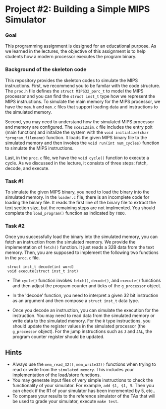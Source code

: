  # Project #2: Building a Simple MIPS Simulator

 ### Goal
 This programming assignment is designed for an educational purpose. As we learned in the lectures, the objective
 of this assignment is to help students how a modern processor executes the program binary.

 ### Background of the skeleton code

 This repository provides the skeleton codes to simulate the MIPS instructions. First, we recommend you to be familar with the code structure.
 The `proc.h` file defines the `struct MIPS32_porc_t` to model the MIPS processor and you can find the `struct inst_t` type how we represent the
 MIPS instructions. To simulate the main memory for the MIPS processor, we have the `mem.h` and `mem.c` files that support loading data and
 instructions to the simulated memory.

 Second, you may need to understand how the simulated MIPS processor and memory are configured. The `sce212sim.c` file includes the entry
 poit (main function) and initalize the system with the `void initialize(char *program_filename)` function. It loads the given  MIPS binary file
 to the simulated memory and then invokes the `void run(int num_cycles)` function to simulate the MIPS instructions.

 Last, in the `proc.c` file, we have the `void cycle()` function to execute a cycle. As we discussed in the lecture, it consists of three
 steps: fetch, decode, and execute.

 ### Task #1
 To simulate the given MIPS binary, you need to load the binary into the simulated memory. In the `loader.c` file, there is an incomplete code 
 for loading the binary file. It reads the first line of the binary file to extract the text section size, but the remaining steps are not implmented.
 You should complete the `load_program()` function as indicated by `TODO`. 
  
 
 ### Task #2
 Once you successfully load the binary into the simulated memory, you can fetch an instruction from the simulated memory. We provide the implementation of `fetch()` function. It just reads a 32B data from the text memory. Then, you are supposed to implement the following two functions in the `proc.c` file.

     struct inst_t decode(int word)
     void execute(struct inst_t inst)
     
 * The `cycle()` function invokes `fetch()`, `decode()`, and `execute()` functions and then adjust the program counter and ticks of the
 `g_processor` object.
 
 * In the 'decode' function, you need to interpret a given 32 bit instruction as an argument and then compose a `struct inst_t` data type.

 * Once you decode an instruction, you can simulate the execution for the instruction. You may need to read data from the simulated memory
 or write data to the simulated memory. For the `R` type instructions, you should update the register values in the simulated processor
 (the `g_processor` object). For the jump instructions such as `J` and `JAL`, the program counter register should be updated.

 ## Hints

 * Always use the `mem_read_32()`, `mem_write32()` functions when trying to read or write from the `simulated memory`.
 This includes your implementation of the load/store functions.
 * You may generate input files of very simple instructions to check the functionality of your simulator. For example, `add $1, $1, 5`.
 Then you can check if the R1 of your simulator has been incremented by 5, etc..
 * To compare your results to the reference simulator of the TAs that will be used to grade your simulator, execute `make test`.
